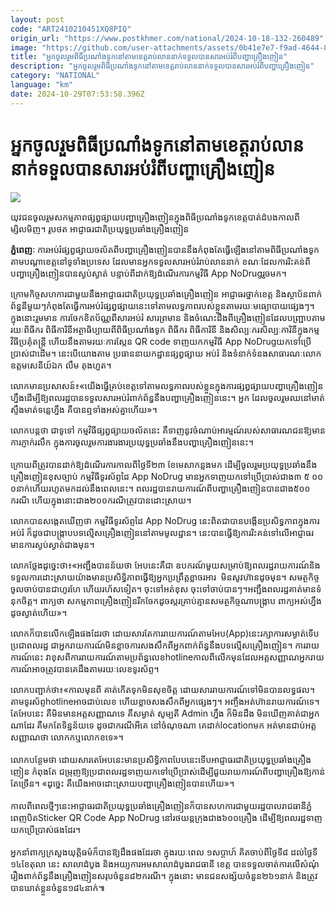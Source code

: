 ```yaml
---
layout: post
code: "ART2410210451XQ8PIQ"
origin_url: "https://www.postkhmer.com/national/2024-10-18-132-260489"
image: "https://github.com/user-attachments/assets/0b41e7e7-f9ad-4644-8844-136ff2090ddf"
title: "អ្នក​ចូលរួម​ពិធី​ប្រណាំងទូក​នៅ​តាម​ខេត្ត​រាប់​លាន​នាក់​ទទួល​បាន​សារ​អប់រំ​ពី​បញ្ហា​គ្រឿងញៀន"
description: "​​អ្នក​ចូលរួម​ពិធី​ប្រណាំងទូក​នៅ​តាម​ខេត្ត​រាប់​លាន​នាក់​ទទួល​បាន​សារ​អប់រំ​ពី​បញ្ហា​គ្រឿងញៀន​"
category: "NATIONAL"
language: "km"
date: 2024-10-29T07:53:58.396Z
---
```


# អ្នក​ចូលរួម​ពិធី​ប្រណាំងទូក​នៅ​តាម​ខេត្ត​រាប់​លាន​នាក់​ទទួល​បាន​សារ​អប់រំ​ពី​បញ្ហា​គ្រឿងញៀន

![](https://github.com/user-attachments/assets/5234dc50-44a3-48f0-ad3e-22975f797d27)

យុវជនចូលរួមសកម្មភាពផ្សព្វផ្សាយបញ្ហាគ្រឿងញៀនក្នុងពិធីប្រណាំងទូកខេត្តបាត់ដំបង​កាល​ពី​ម្សិលមិញ។ រូបថត អាជ្ញាធរ​ជាតិ​ប្រយុទ្ធ​ប្រឆាំង​គ្រឿង​ញៀន

**ភ្នំពេញៈ** ការ​អប់​រំផ្សព្វ​ផ្សាយ​ចល័ត​ពី​បញ្ហា​គ្រឿងញៀន​បាន​នឹង​កំពុង​តែ​ធ្វើ​ឡើង​នៅ​តាម​ពិធី​ប្រណាំង​ទូក​តាម​បណ្តា​ខេត្ត​ នៅ​ទូ​ទាំង​ប្រទេស ​ដែល​មាន​អ្នក​ទទួល​សារ​អប់​រំ​រាប់​លាន​នាក់ ខណៈ​ដែល​ការរិះ​គន់​ពី​បញ្ហា​គ្រឿង​ញៀន​បាន​ស្ងប់​ស្ងាត់​ បន្ទាប់​ពី​ដាក់​ឱ្យ​ដំណើរ​ការ​កម្មវិធី​ App NoDrug​ ​រួច​មក។

ក្រោម​កិច្ច​សហការ​ជាមួយ​នឹង​អាជ្ញាធរ​ជាតិ​ប្រយុទ្ធ​ប្រឆាំង​គ្រឿង​ញៀន ​អាជ្ញា​ធរ​ថ្នា​ក់​ខេត្ត និង​ស្ថាប័ន​ពាក់ព័ន្ធ​នីមួយៗ​​កំពុង​តែ​ធ្វើ​ការ​អប់រំ​ផ្សព្វ​ផ្សាយ​នេះ​ទៅ​តាម​លទ្ធភាព​របស់​ខ្លួន​តាម​រយៈ​មធ្យោបាយ​ផ្សេងៗ។ ក្នុង​នោះ​រួម​មាន​ ការ​ចែក​ខិត​ប័ណ្ណ​ពី​សារ​អប់រំ​ សារ​ព្រមាន និង​ចំណេះ​ដឹង​ពី​គ្រឿង​ញៀន ​ដែល​បញ្ជ្រាប​តាម​រយៈ​ពិធីករ​ ពិធីការិនី​អត្ថាធិប្បាយ​ពី​ពិធី​ប្រណាំង​ទូក​ ពិធីករ​ ពិធីការិនី ​និង​សិល្បៈករ ​សិល្បៈការិនី​ក្នុង​កម្ម​វិធី​ប្រ​គុំតន្ត្រី ​ហើយ​នឹង​តាម​រយៈ​ការ​ស្កែន ​QR code ​ទាញ​យកកម្ម​វិធី​ App NoDrug ​យក​ទៅ​ប្រើ​ប្រាស់​ជាដើម​។ នេះ​បើ​យោង​តាម​ ប្រធាន​នាយកដ្ឋាន​ផ្សព្វផ្សាយ​ អប់រំ និង​ទំនាក់​ទំនង​សាធារណៈ ​លោក​ឧត្តមសេនីយ៍​ឯក ​លឹម ​តុង​ហួត។

លោក​មានប្រសាសន៍៖«យើង​ធ្វើ​គ្រប់​ខេត្ត ​ទៅ​តាម​លទ្ធភាព​របស់​ខ្លួន​ក្នុង​ការផ្ស​ព្វផ្សាយ​បញ្ហា​គ្រឿង​ញៀន​ហ្នឹង​ ដើម្បី​ឱ្យ​ពលរដ្ឋ​បាន​ទទួល​សារ​អប់រំ​ពាក់​ព័ន្ធ​នឹង​បញ្ហា​គ្រឿង​ញៀន​នេះ។ អ្នក​ ដែ​លចូល​រួម​ឈ​នៅ​មាត់​ស្ទឹង​ មាត់​ទន្លេ​ហ្នឹង គឺ​បាន​ឮ​ទាំង​អស់​គ្នា​ហើយ»។

លោក​បន្តថា ​ជា​ទូទៅ ​កម្មវិធី​ផ្សព្វផ្សាយ​ចល័ត​នេះ ​គឺ​ទាញ​នូវ​ចំណាប់​អារម្មណ៍​របស់សា​ធារណ​ជន​ ឱ្យ​មាន​ការ​ភ្ញាក់​រលឹក ​ក្នុង​ការ​ចូលរួម​ការងារ​ងារ​ប្រយុទ្ធ​ប្រឆាំង​នឹង​បញ្ហា​គ្រឿង​ញៀន​នេះ។  
   
ក្រោយ​ពី​ត្រូវ​បាន​ដាក់​ឱ្យ​ដំណើរការ​កាល​ពី​ថ្ងៃទី​២៣ ខែ​មេសា​កន្លង​មក ដើម្បី​ចូលរួមប្រយុទ្ធ​ប្រឆាំង​នឹង​គ្រឿងញៀន​ខុស​ច្បាប់ កម្មវិធី​ទូរស័ព្ទ​ដៃ App NoDrug មាន​អ្នក​ទាញ​យក​ទៅ​ប្រើប្រាស់​ជាង​៣ ៥ ០០​០នាក់​ហើយ​រហូត​មក​ដល់​នឹង​ពេល​នេះ។ ពលរដ្ឋ​បាន​រាយការណ៍​ពី​បញ្ហា​គ្រឿង​ញៀន​បាន​ជាង​៥០០​ករណី ​ហើយ​ក្នុង​នោះ​ ជាង​២០០​ករ​ណីត្រូ​វ​បាន​ដោះ​ស្រា​យ។

លោក​បាន​សង្កេត​ឃើញ​ថា​ កម្មវិធី​ទូរស័ព្ទ​ដៃ App NoDrug នេះ​ពិត​ជា​បាន​បង្កើន​ប្រសិទ្ធ​ភាពក្នុង​ការ​អប់រំ​ ក៏​ដូច​ជា​បង្ក្រាប​បទ​ល្មើស​គ្រឿង​ញៀន​នៅ​តាម​មូល​ដ្ឋាន​។ នេះ​បាន​ធ្វើ​ឱ្យការរិះ​គន់​ទៅ​លើ​អាជ្ញាធរ​មាន​ការ​ស្ងប់​ស្ងាត់​ជាង​មុន។

លោក​ថ្លែង​ដូច្នេះ​ថា៖«អញ្ជឹង​បាន​ន័យ​ថា ​អែបនេះគឺជា ឧបករណ៍មួយ​សម្រាប់​ឱ្យ​ពលរដ្ឋ​រាយការណ៍ ​និង​ទទួល​ការ​ដោះ​ស្រាយ​យ៉ាង​មាន​ប្រ​សិទ្ធិភាព​ធ្វើ​ឱ្យ​អ្នក​ប្រ​ព្រឹត្ត​ខ្លាច​រអារ  មិន​សូវ​ហ៊ាន​ដូច​មុន។ សម​ត្ថ​កិច្ច​ចូលចាប់​បាន​ជាហូរហែ ​ហើយ​រហ័ស​ទៀត​។ ចុះ​ទៅ​អត់​ខុស​ ចុះ​ទៅ​ចាប់​បានៗ​។ ​អញ្ជឹង​ពល​រដ្ឋ​គា​ត់មា​ន​ទំ​នុក​ចិត្ត។ ពាក្យ​ថា ​សកម្មភាព​គ្រឿង​ញៀន​រីក​ចែក​ដូច​ស្ករ​គ្រាប់ ​គ្មាន​សមត្ថកិច្ច​ណា​បង្រ្កាប ​ពាក្យ​អស់​ហ្នឹង​ដូច​ស្ងាត់​ហើយ»។

លោ​កក៏​បាន​លើក​ឡើង​ផង​ដែរ​ថា ​ដោយសារ​តែកា​ររាយការណ៍​តាម​អែប​(App)នេះ​រក្សាការ​សម្ងាត់​ ទើប​ប្រជាពលរដ្ឋ ជាអ្ន​ករា​យ​កា​រណ៍មិន​ខ្លាច​ការ​សង​សឹក​ពី​អ្នក​ពាក់​ព័ន្ធ​នឹង​បទ​ល្មើស​គ្រឿង​ញៀន។ ការរាយការណ៍នេះ​ ​វាខុ​ស​ពី​ការ​រាយ​កា​រ​ណ៍​តាម​ប្រព័ន្ធ​លេខ​hotline​កាល​ពី​លើក​មុន ​ដែល​អត្ត​សញ្ញាណ​អ្នករាយការណ៍​អាច​ត្រូវ​បាន​គេ​ដឹង​តាម​រយៈ​លេ​ខ​ទូរស័ព្ទ។

លោក​បញ្ជាក់​ថា៖«កាល​មុន​ពី​ គាត់​កើត​ទុក​មិន​សុខ​ចិត្ត​ ដោយ​សារ​រាយ​ការណ៍ទៅ​មិនបាន​លទ្ធ​ផល។​ តាមទូរ​ស័ព្ទ​hotl​ine​អាច​ជាប់​លេខ ​ហើយ​ខ្លាច​សង​សឹក​ពីអ្ន​កផ្សេ​ងៗ​។ អញ្ចឹង​អត់​ហ៊ាន​រាយការណ៍​ទេ។ តែ​អែប​នេះ គឺ​មិន​មាន​អត្ត​ស​ញ្ញា​​​ណទេ ​គឺ​សម្ងាត់ ​សូម្បតី Admi​n ហ្នឹង​ ក៏​មិន​ដឹង​ មិន​ឃើញ​គាត់​ជា​អ្នក​ណា​ដែ​រ គឺ​មក​តែ​ទិន្នន័យទេ ដូច​ជា​ករ​ណីអី​គេ នៅ​ចំណុច​ណា ​គេ​ដាក់​location​មក​ អត់មាន​ជាប់​អត្ត​សញ្ញាណ​ថា​ លោក​ក ​ឬ​លោក​ខ​ទេ»។    
​  
លោក​បន្ថែ​មថា ​ដោយសា​រតេ​អែប​នេះ​មាន​ប្រសិទ្ធិភាព​បែប​នេះ ​ទើប​អាជ្ញាធរ​ជាតិ​ប្រយុទ្ធ​ប្រឆាំង​គ្រឿង​ញៀន​ កំពុង​តែ ជម្រុញ​ឱ្យប្រជាព​លរ​ដ្ឋ​ទាញយ​ក​ទៅប្រើ​ប្រាស់ ​ដើម្បី​ជួយ​រាយការណ៍​ពី​បញ្ហាគ្រឿ​ងឱ្យ​កា​ន់​តែ​ច្រើន។ «ដូច្នេះ គឺ​យើង​អាច​ដោះស្រា​យបញ្ហា​គ្រឿង​ញៀន​បាន​ហើយ»។  
​  
កាល​ពីពេល​ថ្មី​ៗ​នេះ ​អាជ្ញា​ធរ​ជាតិប្រ​យុទ្ធប្រឆាំ​ងគ្រឿ​ង​ញៀនក៏​បាន​សហការ​ជាមួយរដ្ឋ​បាល​រាជធានីភ្នំ​ពេញ​បិត​Sticker QR Code App NoDrug នៅ​រថ​យន្ត​ក្រុង​ជាង​៦០០​គ្រឿង ​ដើម្បី​ឱ្យ​ពល​រដ្ឋ​ទាញ​យក​ប្រើ​ប្រាស់​ផង​ដែរ។  
   
អ្នក​នាំ​ពាក្យ​ក្រសួង​យុត្តិធម៌​ក៏​បាន​ឱ្យ​ដឹង​ផង​ដែរ​ថា ​ក្នុងរយៈ​ពេល ​១សប្ដាហ៍ ​គិត​ចាប់​ពី​ថ្ងៃ​ទី៨​ ដ​ល់ថ្ងៃ​ទី​១៤​ ខែ​តុលា នេះ ​សាលា​ដំបូង​ និង​អយ្យការ​អម​សាលាដំ​បូង​រាជធានី ​ខេត្ត បាន​ទទួល​ចាត់​ការលើ​សំណុំរឿង​ពាក់ព័ន្ធ​នឹ​ងគ្រឿង​ញៀន​សរុប​ចំនួ​ន​៨២​ករ​ណី។ ក្នុង​នោះ​ មា​នជន​សង្ស័យ​ចំនួន​២៦១ ​នាក់​ និង​ត្រូវ​បាន​ឃាត់​ខ្លួន​ចំនួ​ន១៨៤​នាក់៕